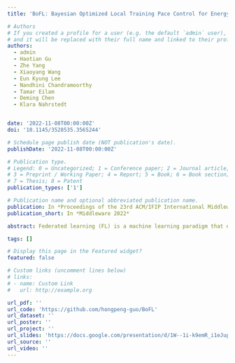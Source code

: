 ```yaml
---
title: 'BoFL: Bayesian Optimized Local Training Pace Control for Energy Efficient Federated Learning'

# Authors
# If you created a profile for a user (e.g. the default `admin` user), write the username (folder name) here
# and it will be replaced with their full name and linked to their profile.
authors:
  - admin
  - Haotian Gu
  - Zhe Yang
  - Xiaoyang Wang
  - Eun Kyung Lee
  - Nandhini Chandramoorthy
  - Tamar Eilam
  - Deming Chen
  - Klara Nahrstedt


date: '2022-11-08T00:00:00Z'
doi: '10.1145/3528535.3565244'

# Schedule page publish date (NOT publication's date).
publishDate: '2022-11-08T00:00:00Z'

# Publication type.
# Legend: 0 = Uncategorized; 1 = Conference paper; 2 = Journal article;
# 3 = Preprint / Working Paper; 4 = Report; 5 = Book; 6 = Book section;
# 7 = Thesis; 8 = Patent
publication_types: ['1']

# Publication name and optional abbreviated publication name.
publication: In *Proceedings of the 23rd ACM/IFIP International Middleware Conference*
publication_short: In *Middleware 2022*

abstract: Federated learning (FL) is a machine learning paradigm that enables a cluster of decentralized edge devices to collaboratively train a shared machine learning model without exposing users’ raw data. However, the intensive model training computation is energy- demanding and poses severe challenges to end devices’ battery life. In this paper, we present BoFL, a training pace controller deployed on the edge devices that actuates the hardware operational frequencies over multiple configurations to achieve energy-efficient federated learning. BoFL operates in an explore-then-exploit manner within limited rounds of FL tasks. BoFL explores the large hardware frequency space strategically with a tailor-designed Bayesian optimization algorithm. BoFL first find a set of good operational configurations within few task training rounds, and then exploits these configurations in the remaining rounds to achieve minimized energy consumption for model training. Experiments on multiple real-world edge devices with different FL tasks suggest that BoFL can reduce energy consumption of model training by around 26%, and achieve near-optimal energy efficiency.

tags: []

# Display this page in the Featured widget?
featured: false

# Custom links (uncomment lines below)
# links:
# - name: Custom Link
#   url: http://example.org

url_pdf: ''
url_code: 'https://github.com/hongpeng-guo/BoFL'
url_dataset: ''
url_poster: ''
url_project: ''
url_slides: 'https://docs.google.com/presentation/d/1W--1i-k9emR_i1eJup0d3dsFi8On9be7sXAelYaXH5Y/edit?pli=1#slide=id.p'
url_source: ''
url_video: ''
---
```


<!-- {{% callout note %}}
Click the _Cite_ button above to demo the feature to enable visitors to import publication metadata into their reference management software.
{{% /callout %}}

{{% callout note %}}
Create your slides in Markdown - click the _Slides_ button to check out the example.
{{% /callout %}}

Supplementary notes can be added here, including [code, math, and images](https://wowchemy.com/docs/writing-markdown-latex/). -->
